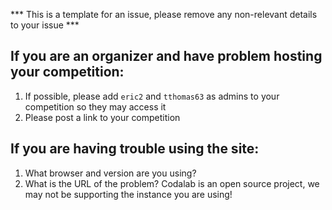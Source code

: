 *** This is a template for an issue, please remove any non-relevant details to your issue ***

If you are an organizer and have problem hosting your competition:
------------------------------------------------------------------

1. If possible, please add `eric2` and `tthomas63` as admins to your competition so they may access it
2. Please post a link to your competition


If you are having trouble using the site:
-----------------------------------------

1. What browser and version are you using?
2. What is the URL of the problem? Codalab is an open source project, we may not be supporting the instance you are using!
